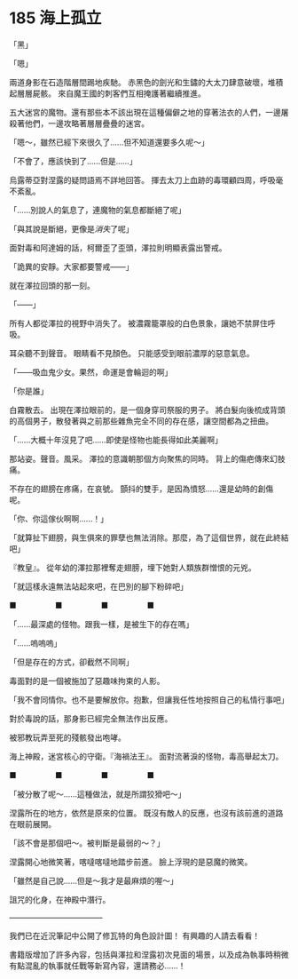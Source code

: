 # 185 海上孤立

「黑」

「嗯」

兩道身影在石造階層間踢地疾馳。
赤黑色的劍光和生鏽的大太刀肆意破壞，堆積起層層屍骸。
來自魔王國的刺客們互相掩護著繼續推進。

五大迷宮的魔物。還有那些本不該出現在這種偏僻之地的穿著法衣的人們，一邊屠殺著他們，一邊攻略著層層疊疊的迷宮。

「嗯～，雖然已經下來很久了......但不知道還要多久呢～」

「不會了，應該快到了......但是......」

烏露蒂亞對涅露的疑問語焉不詳地回答。
揮去太刀上血跡的毒環顧四周，呼吸毫不紊亂。

「......別說人的氣息了，連魔物的氣息都斷絕了呢」

「與其說是斷絕，更像是*消失*了呢」

面對毒和阿達姆的話，柯爾歪了歪頭，澤拉則明顯表露出警戒。

「詭異的安靜。大家都要警戒——」

就在澤拉回頭的那一刻。

「——」

所有人都從澤拉的視野中消失了。
被濃霧籠罩般的白色景象，讓她不禁屏住呼吸。

耳朵聽不到聲音。
眼睛看不見顏色。
只能感受到眼前濃厚的惡意氣息。

「——吸血鬼少女。果然，命運是會輪迴的啊」

「你是誰」

白霧散去。
出現在澤拉眼前的，是一個身穿司祭服的男子。
將白髮向後梳成背頭的高個男子，散發著與之前那些雜魚完全不同的存在感，讓空間都為之扭曲。

「......大概十年沒見了吧......即使是怪物也能長得如此美麗啊」

那站姿。聲音。風采。
澤拉的意識朝那個方向聚焦的同時。
背上的傷疤傳來幻肢痛。

不存在的翅膀在疼痛，在哀號。
顫抖的雙手，是因為憤怒......還是幼時的創傷呢。

「你、你這傢伙啊啊......！」

「就算扯下翅膀，與生俱來的罪孽也無法消除。那麼，為了這個世界，就在此終結吧」

『教皇』。
從年幼的澤拉那裡奪走翅膀，埋下她對人類族群憎恨的元兇。

「就這樣永遠無法站起來吧，在巴別的腳下粉碎吧」

■　　　　　■　　　　　■　　　　　■

「......最深處的怪物。跟我一樣，是被生下的存在嗎」

「......嗚嗚嗚」

「但是存在的方式，卻截然不同啊」

毒面對的是一個被施加了惡趣味拘束的人影。

「我不會同情你。也不是要解放你。抱歉，但讓我任性地按照自己的私情行事吧」

對於毒說的話，那身影已經完全無法作出反應。

被邪教玩弄至死的殘骸發出咆哮。

海上神殿，迷宮核心的守衛。『海禍法王』。
面對流著淚的怪物，毒高舉起太刀。

■　　　　　■　　　　　■　　　　　■

「被分散了呢～......這種做法，就是所謂狡猾吧～」

涅露所在的地方，依然是原來的位置。
既沒有敵人的反應，也沒有該前進的道路在眼前展開。

「該不會是那個吧～。被判斷是最弱的～？」

涅露開心地微笑著，喀噠喀噠地踏步前進。
臉上浮現的是惡魔的微笑。

「雖然是自己說......但是～我才是最麻煩的喔～」

詛咒的化身，在神殿中潛行。

————————————

我們已在近況筆記中公開了修瓦特的角色設計圖！
有興趣的人請去看看！

書籍版增加了許多內容，包括與澤拉和涅露初次見面的場景，以及成為執事時稍微有點混亂的執事就任戰等新寫內容，還請務必......！